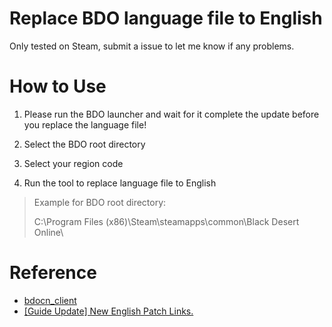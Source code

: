 # Replace BDO language file to English
Only tested on Steam, submit a issue to let me know if any problems.

# How to Use
1. Please run the BDO launcher and wait for it complete the update before you replace the language file!

2. Select the BDO root directory

3. Select your region code

4. Run the tool to replace language file to English

> Example for BDO root directory: 
>
> C:\Program Files (x86)\Steam\steamapps\common\Black Desert Online\


# Reference
- [bdocn_client](https://github.com/BDO-CnHope/bdocn_client)
- [[Guide Update] New English Patch Links.](https://www.reddit.com/r/blackdesertonline/comments/lrid4g/guide_update_new_english_patch_links/?sort=new)